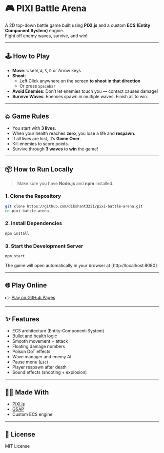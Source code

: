 # 🎮 PIXI Battle Arena

A 2D top-down battle game built using **PIXI.js** and a custom **ECS (Entity Component System)** engine.  
Fight off enemy waves, survive, and win!

---

## 🕹️ How to Play

- **Move**: Use `W`, `A`, `S`, `D` or Arrow keys
- **Shoot**: 
  - Left Click anywhere on the screen **to shoot in that direction**
  - Or press `Spacebar`
- **Avoid Enemies**: Don’t let enemies touch you — contact causes damage!
- **Survive Waves**: Enemies spawn in multiple waves. Finish all to win.

---

## 💥 Game Rules

- You start with **3 lives**.
- When your health reaches **zero**, you lose a life and **respawn**.
- If all lives are lost, it’s **Game Over**.
- Kill enemies to score points.
- Survive through **3 waves** to **win** the game!

---

## 📦 How to Run Locally

> Make sure you have **Node.js** and **npm** installed.

### 1. Clone the Repository

```bash
git clone https://github.com/dikshant3221/pixi-battle-arena.git
cd pixi-battle-arena
````

### 2. Install Dependencies

```bash
npm install
```

### 3. Start the Development Server

```bash
npm start
```

The game will open automatically in your browser at [http://localhost:8080]

---

## 🌐 Play Online

👉 [Play on GitHub Pages](https://dikshant3221.github.io/pixi-battle-arena)

---

## ✨ Features

* ECS architecture (Entity-Component-System)
* Bullet and health logic
* Smooth movement + attack
* Floating damage numbers
* Poison DoT effects
* Wave manager and enemy AI
* Pause menu (`Esc`)
* Player respawn after death
* Sound effects (shooting + explosion)

---

## 👨‍💻 Made With

* [PIXI.js](https://pixijs.com/)
* [GSAP](https://greensock.com/gsap/)
* Custom ECS engine

---

## 📜 License

MIT License

